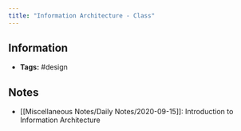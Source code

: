 ```yaml
---
title: "Information Architecture - Class"
---
```

## Information
- **Tags:** #design 

## Notes
-  [[Miscellaneous Notes/Daily Notes/2020-09-15]]: Introduction to Information Architecture